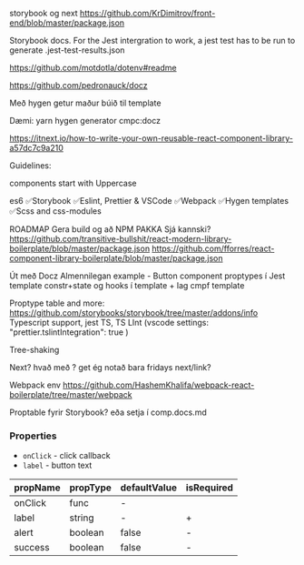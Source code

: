 storybook og next
https://github.com/KrDimitrov/front-end/blob/master/package.json

Storybook docs. For the Jest intergration to work, a jest test has to be run to
generate .jest-test-results.json

https://github.com/motdotla/dotenv#readme

https://github.com/pedronauck/docz

Með hygen getur maður búið til template

Dæmi: yarn hygen generator cmpc:docz

https://itnext.io/how-to-write-your-own-reusable-react-component-library-a57dc7c9a210

Guidelines:

components start with Uppercase

es6 ✅Storybook ✅Eslint, Prettier & VSCode ✅Webpack ✅Hygen templates ✅Scss
and css-modules

ROADMAP Gera build og að NPM PAKKA Sjá kannski?
https://github.com/transitive-bullshit/react-modern-library-boilerplate/blob/master/package.json
https://github.com/fforres/react-component-library-boilerplate/blob/master/package.json

Út með Docz Almennilegan example - Button component proptypes í Jest template
constr+state og hooks í template + lag cmpf template

Proptype table and more:
https://github.com/storybooks/storybook/tree/master/addons/info Typescript
support, jest TS, TS LInt (vscode settings: "prettier.tslintIntegration": true )

Tree-shaking

Next? hvað með <Link> ? get ég notað bara fridays next/link?

Webpack env
https://github.com/HashemKhalifa/webpack-react-boilerplate/tree/master/webpack

Proptable fyrir Storybook? eða setja í comp.docs.md

### Properties

- `onClick` - click callback
- `label` - button text

| propName | propType | defaultValue | isRequired |
| -------- | -------- | ------------ | ---------- |
| onClick  | func     | -            |            |
| label    | string   | -            | +          |
| alert    | boolean  | false        | -          |
| success  | boolean  | false        | -          |
